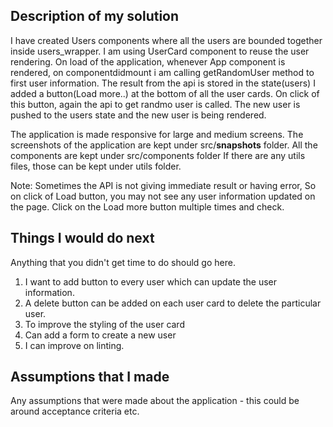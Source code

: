 ## Description of my solution

I have created Users components where all the users are bounded together inside users_wrapper. 
I am using UserCard component to reuse the user rendering.
On load of the application, whenever App component is rendered, on componentdidmount i am calling getRandomUser method to first user information. The result from the api is stored in the state(users)
I added a button(Load more..) at the bottom of all the user cards. On click of this button, again the api to get randmo user is called. The new user is pushed to the users state and the new user is being rendered.

The application is made responsive for large and medium screens.
The screenshots of the application are kept under src/__snapshots__ folder.
All the components are kept under src/components folder
If there are any utils files, those can be kept under utils folder.

Note:
Sometimes the API is not giving immediate result or having error, So on click of Load button, you may not see any user information updated on the page. Click on the Load more button multiple times and check.


## Things I would do next

Anything that you didn't get time to do should go here.
1. I want to add button to every user which can update the user information.
2. A delete button can be added on each user card to delete the particular user.
3. To improve the styling of the user card
4. Can add a form to create a new user
5. I can improve on linting.


## Assumptions that I made

Any assumptions that were made about the application - this could be around acceptance criteria etc.
